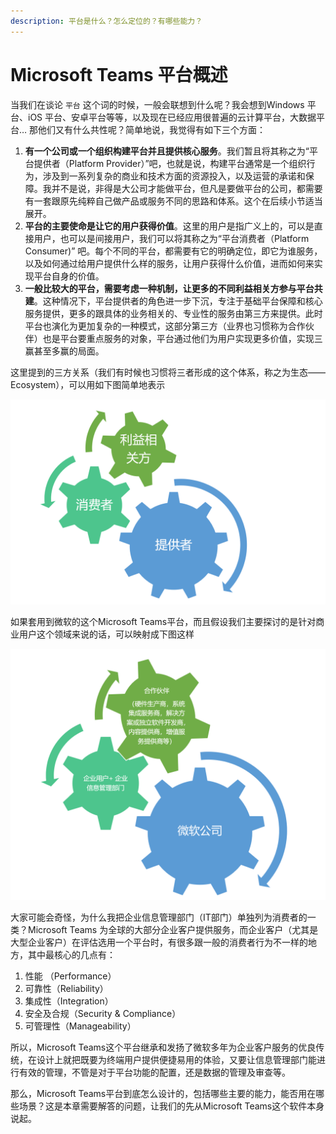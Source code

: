 ```yaml
---
description: 平台是什么？怎么定位的？有哪些能力？
---
```


# Microsoft Teams 平台概述

当我们在谈论 `平台` 这个词的时候，一般会联想到什么呢？我会想到Windows 平台、iOS 平台、安卓平台等等，以及现在已经应用很普遍的云计算平台，大数据平台… 那他们又有什么共性呢？简单地说，我觉得有如下三个方面：

1. **有一个公司或一个组织构建平台并且提供核心服务**。我们暂且将其称之为“平台提供者（Platform Provider）”吧，也就是说，构建平台通常是一个组织行为，涉及到一系列复杂的商业和技术方面的资源投入，以及运营的承诺和保障。我并不是说，非得是大公司才能做平台，但凡是要做平台的公司，都需要有一套跟原先纯粹自己做产品或服务不同的思路和体系。这个在后续小节适当展开。
2. **平台的主要使命是让它的用户获得价值**。这里的用户是指广义上的，可以是直接用户，也可以是间接用户，我们可以将其称之为“平台消费者（Platform Consumer)” 吧。每个不同的平台，都需要有它的明确定位，即它为谁服务，以及如何通过给用户提供什么样的服务，让用户获得什么价值，进而如何来实现平台自身的价值。
3. **一般比较大的平台，需要考虑一种机制，让更多的不同利益相关方参与平台共建**。这种情况下，平台提供者的角色进一步下沉，专注于基础平台保障和核心服务提供，更多的跟具体的业务相关的、专业性的服务由第三方来提供。此时平台也演化为更加复杂的一种模式，这部分第三方（业界也习惯称为合作伙伴）也是平台要重点服务的对象，平台通过他们为用户实现更多价值，实现三赢甚至多赢的局面。

这里提到的三方关系（我们有时候也习惯将三者形成的这个体系，称之为生态——Ecosystem），可以用如下图简单地表示

![](<../.gitbook/assets/image (10).png>)

如果套用到微软的这个Microsoft Teams平台，而且假设我们主要探讨的是针对商业用户这个领域来说的话，可以映射成下图这样

![](<../.gitbook/assets/image (11).png>)

大家可能会奇怪，为什么我把企业信息管理部门（IT部门）单独列为消费者的一类？Microsoft Teams 为全球的大部分企业客户提供服务，而企业客户（尤其是大型企业客户）在评估选用一个平台时，有很多跟一般的消费者行为不一样的地方，其中最核心的几点有：

1. 性能 （Performance）
2. 可靠性（Reliability）
3. 集成性（Integration）
4. 安全及合规（Security & Compliance）
5. 可管理性（Manageability）

所以，Microsoft Teams这个平台继承和发扬了微软多年为企业客户服务的优良传统，在设计上就把既要为终端用户提供便捷易用的体验，又要让信息管理部门能进行有效的管理，不管是对于平台功能的配置，还是数据的管理及审查等。

那么，Microsoft Teams平台到底怎么设计的，包括哪些主要的能力，能否用在哪些场景？这是本章需要解答的问题，让我们的先从Microsoft Teams这个软件本身说起。

